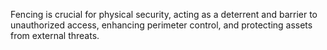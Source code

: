 Fencing is crucial for physical security, acting as a deterrent and barrier to unauthorized access, enhancing perimeter control, and protecting assets from external threats.